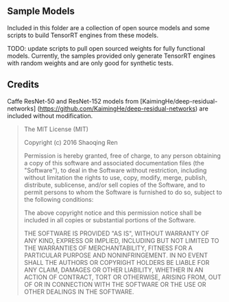## Sample Models

Included in this folder are a collection of open source models and
some scripts to build TensorRT engines from these models.

TODO: update scripts to pull open sourced weights for fully functional
models.  Currently, the samples provided only generate TensorRT engines
with random weights and are only good for synthetic tests.


## Credits

Caffe ResNet-50 and ResNet-152 models from [KaimingHe/deep-residual-networks]
(https://github.com/KaimingHe/deep-residual-networks) are included without modification.

> The MIT License (MIT)
> 
> Copyright (c) 2016 Shaoqing Ren
> 
> Permission is hereby granted, free of charge, to any person obtaining a copy
> of this software and associated documentation files (the "Software"), to deal
> in the Software without restriction, including without limitation the rights
> to use, copy, modify, merge, publish, distribute, sublicense, and/or sell
> copies of the Software, and to permit persons to whom the Software is
> furnished to do so, subject to the following conditions:
> 
> The above copyright notice and this permission notice shall be included in all
> copies or substantial portions of the Software.
> 
> THE SOFTWARE IS PROVIDED "AS IS", WITHOUT WARRANTY OF ANY KIND, EXPRESS OR
> IMPLIED, INCLUDING BUT NOT LIMITED TO THE WARRANTIES OF MERCHANTABILITY,
> FITNESS FOR A PARTICULAR PURPOSE AND NONINFRINGEMENT. IN NO EVENT SHALL THE
> AUTHORS OR COPYRIGHT HOLDERS BE LIABLE FOR ANY CLAIM, DAMAGES OR OTHER
> LIABILITY, WHETHER IN AN ACTION OF CONTRACT, TORT OR OTHERWISE, ARISING FROM,
> OUT OF OR IN CONNECTION WITH THE SOFTWARE OR THE USE OR OTHER DEALINGS IN THE
> SOFTWARE.

